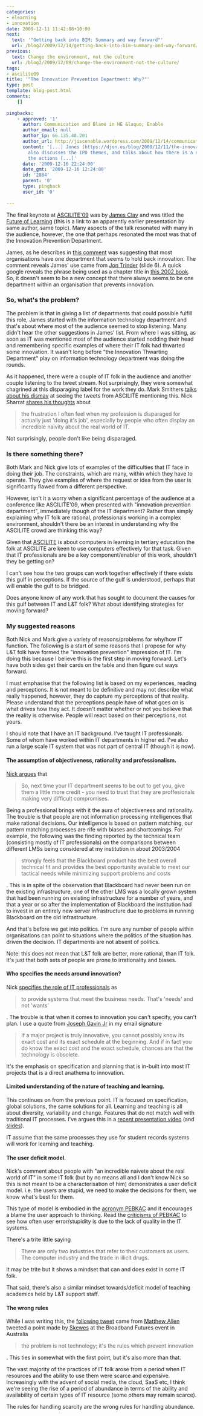 ```yaml
---
categories:
- elearning
- innovation
date: 2009-12-11 11:42:08+10:00
next:
  text: '"Getting back into BIM: Summary and way forward"'
  url: /blog2/2009/12/14/getting-back-into-bim-summary-and-way-forward/
previous:
  text: Change the environment, not the culture
  url: /blog2/2009/12/09/change-the-environment-not-the-culture/
tags:
- ascilite09
title: '"The Innovation Prevention Department: Why?"'
type: post
template: blog-post.html
comments:
    []
    
pingbacks:
    - approved: '1'
      author: Communication and Blame in HE &laquo; Enable
      author_email: null
      author_ip: 66.135.48.201
      author_url: http://jiscenable.wordpress.com/2009/12/14/communication-and-blame-in-he/
      content: '[...] Jones (https://djon.es/blog/2009/12/11/the-innovation-prevention-department-why/)
        also discusses the IPD themes, and talks about how there is a need, not to justify
        the actions [...]'
      date: '2009-12-16 22:24:00'
      date_gmt: '2009-12-16 12:24:00'
      id: '2884'
      parent: '0'
      type: pingback
      user_id: '0'
    
---
```

The final keynote at [ASCILITE'09](http://www.ascilite.org.au/conferences/auckland09/) was by [James Clay](http://elearningstuff.wordpress.com/) and was titled the [Future of Learning](http://www.slideshare.net/ULCCEvents/fote09-james-clay-future-of-learning) (this is a link to an apparently earlier presentation by same author, same topic). Many aspects of the talk resonated with many in the audience, however, the one that perhaps resonated the most was that of the Innovation Prevention Department.

James, as he describes in [this comment](http://www.masmithers.com/2009/12/09/direct-from-the-innovation-prevention-department/comment-page-1/#comment-102) was suggesting that most organisations have one department that seems to hold back innovation. The comment reveals James' use came from [Jon Trinder](http://www.slideshare.net/HandheldLearning/jon-trinder-presentation) (slide 6). A quick google reveals the phrase being used as a chapter title in [this 2002 book](http://www.amazon.com/Innovation-Design-Takes-Company-Cutting/dp/0814406963/ref=cm_cr_pr_product_top). So, it doesn't seem to be a new concept that there always seems to be one department within an organisation that prevents innovation.

### So, what's the problem?

The problem is that in giving a list of departments that could possible fulfill this role, James started with the information technology department and that's about where most of the audience seemed to stop listening. Many didn't hear the other suggestions in James' list. From where I was sitting, as soon as IT was mentioned most of the audience started nodding their head and remembering specific examples of where their IT folk had thwarted some innovation. It wasn't long before "the Innovation Thwarting Department" play on information technology department was doing the rounds.

As it happened, there were a couple of IT folk in the audience and another couple listening to the tweet stream. Not surprisingly, they were somewhat chagrined at this disparaging label for the work they do. Mark Smithers [talks about his dismay](http://www.masmithers.com/2009/12/09/direct-from-the-innovation-prevention-department/) at seeing the tweets from ASCILITE mentioning this. Nick Sharrat [shares his thoughts](http://nicksharratt.blogspot.com/2009/10/innovation-prevention-or-proffesional.html) about

> the frustration I often feel when my profession is disparaged for actually just 'doing it's job', especially by people who often display an incredible naivity about the real world of IT.

Not surprisingly, people don't like being disparaged.

### Is there something there?

Both Mark and Nick give lots of examples of the difficulties that IT face in doing their job. The constraints, which are many, within which they have to operate. They give examples of where the request or idea from the user is significantly flawed from a different perspective.

However, isn't it a worry when a significant percentage of the audience at a conference like ASCILITE'09, when presented with "innovation prevention department", immediately though of the IT department? Rather than simply explaining why IT folk are rational, professionals working in a complex environment, shouldn't there be an interest in understanding why the ASCILITE crowd are thinking this way?

Given that [ASCILITE](http://www.ascilite.org.au/) is about computers in learning in tertiary education the folk at ASCILITE are keen to use computers effectively for that task. Given that IT professionals are be a key component/enabler of this work, shouldn't they be getting on?

I can't see how the two groups can work together effectively if there exists this gulf in perceptions. If the source of the gulf is understood, perhaps that will enable the gulf to be bridged.

Does anyone know of any work that has sought to document the causes for this gulf between IT and L&T folk? What about identifying strategies for moving forward?

### My suggested reasons

Both Nick and Mark give a variety of reasons/problems for why/how IT function. The following is a start of some reasons that I propose for why L&T folk have formed the "innovation prevention" impression of IT. I'm doing this because I believe this is the first step in moving forward. Let's have both sides get their cards on the table and then figure out ways forward.

I must emphasise that the following list is based on my experiences, reading and perceptions. It is not meant to be definitive and may not describe what really happened, however, they do capture my perceptions of that reality. Please understand that the perceptions people have of what goes on is what drives how they act. It doesn't matter whether or not you believe that the reality is otherwise. People will react based on their perceptions, not yours.

I should note that I have an IT background. I've taught IT professionals. Some of whom have worked within IT departments in higher ed. I've also run a large scale IT system that was not part of central IT (though it is now).

#### **The assumption of objectiveness, rationality and professionalism.**

[Nick argues](http://nicksharratt.blogspot.com/2009/10/innovation-prevention-or-proffesional.html) that

> So, next time your IT department seems to be out to get you, give them a little more credit - you need to trust that they are proffesionals making very difficult compromises.

Being a professional brings with it the aura of objectiveness and rationality. The trouble is that people are not information processing intelligences that make rational decisions. Our intelligence is based on pattern matching, our pattern matching processes are rife with biases and shortcomings. For example, the following was the finding reported by the technical team (consisting mostly of IT professionals) on the comparisons between different LMSs being considered at my institution in about 2003/2004

> strongly feels that the Blackboard product has the best overall technical fit and provides the best opportunity available to meet our tactical needs while minimizing support problems and costs

. This is in spite of the observation that Blackboard had never been run on the existing infrastructure, one of the other LMS was a locally grown system that had been running on existing infrastructure for a number of years, and that a year or so after the implementation of Blackboard the institution had to invest in an entirely new server infrastructure due to problems in running Blackboard on the old infrastructure.

And that's before we get into politics. I'm sure any number of people within organisations can point to situations where the politics of the situation has driven the decision. IT departments are not absent of politics.

Note: this does not mean that L&T folk are better, more rational, than IT folk. It's just that both sets of people are prone to irrationality and biases.

#### **Who specifies the needs around innovation?**

Nick [specifies the role of IT professionals](http://nicksharratt.blogspot.com/2009/10/innovation-prevention-or-proffesional.html) as

> to provide systems that meet the business needs. That's 'needs' and not 'wants'

. The trouble is that when it comes to innovation you can't specify, you can't plan. I use a quote from [Joseph Gavin Jr](http://mitworld.mit.edu/speaker/view/1147) in my email signature

> If a major project is truly innovative, you cannot possibly know its exact cost and its exact schedule at the beginning. And if in fact you do know the exact cost and the exact schedule, chances are that the technology is obsolete.

It's the emphasis on specification and planning that is in-built into most IT projects that is a direct anathema to innovation.

#### **Limited understanding of the nature of teaching and learning.**

This continues on from the previous point. IT is focused on specification, global solutions, the same solutions for all. Learning and teaching is all about diversity, variability and change. Features that do not match well with traditional IT processes. I've argues this in a [recent presentation video](http://www.ustream.tv/recorded/2525359) (and [slides](http://www.slideshare.net/davidj/alternatives-for-the-institutional-implementation-of-elearning-lessons-from-12-years-of-webfuse)).

IT assume that the same processes they use for student records systems will work for learning and teaching.

#### **The user deficit model.**

Nick's comment about people with "an incredible naivete about the real world of IT" in some IT folk (but by no means all and I don't know Nick so this is not meant to be a characterisation of him) demonstrates a user deficit model. i.e. the users are stupid, we need to make the decisions for them, we know what's best for them.

This type of model is embodied in the [acronym PEBKAC](http://en.wikipedia.org/wiki/Pebkac) and it encourages a blame the user approach to thinking. Read the [criticisms of PEBKAC](http://en.wikipedia.org/wiki/Pebkac#Reasons_for_user_errors_and_criticism_of_the_concept) to see how often user error/stupidity is due to the lack of quality in the IT systems.

There's a trite little saying

> There are only two industries that refer to their customers as users. The computer industry and the trade in illicit drugs.

It may be trite but it shows a mindset that can and does exist in some IT folk.

That said, there's also a similar mindset towards/deficit model of teaching academics held by L&T support staff.

#### **The wrong rules**

While I was writing this, the [following tweet](http://twitter.com/netcrit/statuses/6519472330) came from [Matthew Allen](http://netcrit.net/) tweeted a point made by [Skewes](http://www.latrobe.edu.au/bulletin/2009/spring/people5.html) at the Broadband Futures event in Australia

> the problem is not technology; it's the rules which prevent innovation

. This ties in somewhat with the first point, but it's also more than that.

The vast majority of the practices of IT folk arose from a period when IT resources and the ability to use them were scarce and expensive. Increasingly with the advent of social media, the cloud, SaaS etc, I think we're seeing the rise of a period of abundance in terms of the ability and availability of certain types of IT resource (some others may remain scarce).

The rules for handling scarcity are the wrong rules for handling abundance.